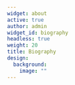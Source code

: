 ```yaml
---
widget: about
active: true
author: admin
widget_id: biography
headless: true
weight: 20
title: Biography
design:
  background:
    image: ""
---
```

<!--StartFragment-->

<!--EndFragment-->